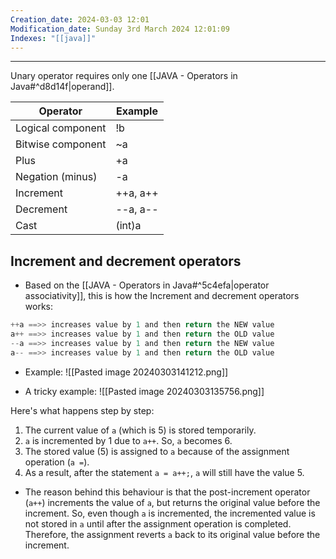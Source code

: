 ```yaml
---
Creation_date: 2024-03-03 12:01
Modification_date: Sunday 3rd March 2024 12:01:09
Indexes: "[[java]]"
---
```



----

Unary operator requires only one [[JAVA - Operators in Java#^d8d14f|operand]].

| Operator          | Example  |
| ----------------- | -------- |
| Logical component | !b       |
| Bitwise component | ~a       |
| Plus              | +a       |
| Negation (minus)  | -a       |
| Increment         | ++a, a++ |
| Decrement         | --a, a-- |
| Cast              | (int)a   |
## Increment and decrement operators
- Based on the [[JAVA - Operators in Java#^5c4efa|operator associativity]], this is how the Increment and decrement operators works:
```java
++a ==>> increases value by 1 and then return the NEW value
a++ ==>> increases value by 1 and then return the OLD value
--a ==>> increases value by 1 and then return the NEW value
a-- ==>> increases value by 1 and then return the OLD value
```

- Example:
![[Pasted image 20240303141212.png]]

- A tricky example:
![[Pasted image 20240303135756.png]]

Here's what happens step by step:
1. The current value of `a` (which is 5) is stored temporarily.
2. `a` is incremented by 1 due to `a++`. So, `a` becomes 6.
3. The stored value (5) is assigned to `a` because of the assignment operation (`a =`).
4. As a result, after the statement `a = a++;`, `a` will still have the value 5.

- The reason behind this behaviour is that the post-increment operator (`a++`) increments the value of `a`, but returns the original value before the increment. So, even though `a` is incremented, the incremented value is not stored in `a` until after the assignment operation is completed. Therefore, the assignment reverts `a` back to its original value before the increment.